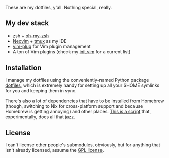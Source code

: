 These are my dotfiles, y'all. Nothing special, really.

## My dev stack

- zsh + [oh-my-zsh](https://github.com/robbyrussell/oh-my-zsh/)
- [Neovim](https://neovim.io/) + [tmux](https://github.com/tmux/tmux) as my IDE
- [vim-plug](https://github.com/junegunn/vim-plug) for Vim plugin management
- A ton of Vim plugins (check my [init.vim](./config/nvim/init.vim) for a current list)

## Installation

I manage my dotfiles using the conveniently-named Python package
[dotfiles](http://pypi.python.org/pypi/dotfiles), which is extremely handy for
setting up all your $HOME symlinks for you and keeping them in sync.

There's also a lot of dependencies that have to be installed from Homebrew
(though, switching to Nix for cross-platform support and because Homebrew is
getting annoying) and other places. [This is a script](./install.sh) that,
experimentally, does all that jazz.

## License

I can't license other people's submodules, obviously, but for anything that
isn't already licensed, assume the [GPL license](https://www.gnu.org/licenses/gpl.html).

